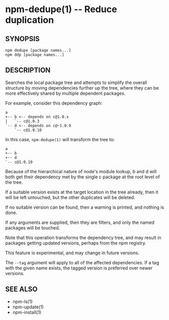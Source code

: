 npm-dedupe(1) -- Reduce duplication
===================================


































































































































































































































<extoc></extoc>

## SYNOPSIS

    npm dedupe [package names...]
    npm ddp [package names...]

## DESCRIPTION

Searches the local package tree and attempts to simplify the overall
structure by moving dependencies further up the tree, where they can
be more effectively shared by multiple dependent packages.

For example, consider this dependency graph:

    a
    +-- b <-- depends on c@1.0.x
    |   `-- c@1.0.3
    `-- d <-- depends on c@~1.0.9
        `-- c@1.0.10

In this case, `npm-dedupe(1)` will transform the tree to:

    a
    +-- b
    +-- d
    `-- c@1.0.10

Because of the hierarchical nature of node's module lookup, b and d
will both get their dependency met by the single c package at the root
level of the tree.

If a suitable version exists at the target location in the tree
already, then it will be left untouched, but the other duplicates will
be deleted.

If no suitable version can be found, then a warning is printed, and
nothing is done.

If any arguments are supplied, then they are filters, and only the
named packages will be touched.

Note that this operation transforms the dependency tree, and may
result in packages getting updated versions, perhaps from the npm
registry.

This feature is experimental, and may change in future versions.

The `--tag` argument will apply to all of the affected dependencies. If a
tag with the given name exists, the tagged version is preferred over newer
versions.

## SEE ALSO

* npm-ls(1)
* npm-update(1)
* npm-install(1)
